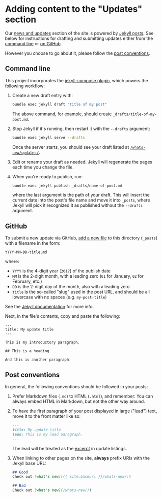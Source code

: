 # Adding content to the "Updates" section

Our [news and updates] section of the site is powered by [Jekyll posts]. See below for instructions for drafting and submitting updates either from the [command line](#command-line) or [on GitHub](#github).

However you choose to go about it, please follow the [post conventions](#post-conventions).

## Command line

This project incorporates the [jekyll-compose plugin][jekyll-compose],
which powers the following workflow:

1. Create a new draft entry with:

    ```sh
    bundle exec jekyll draft "title of my post"
    ```

    The above command, for example, should create `_drafts/title-of-my-post.md`.

1. Stop Jekyll if it's running, then restart it with the `--drafts` argument:

    ```sh
    bundle exec jekyll serve --drafts
    ```

    Once the server starts, you should see your draft listed at [`/whats-new/updates/`](http://localhost:4000/whats-new/updates/). 

1. Edit or rename your draft as needed. Jekyll will regenerate the pages each time you change the file.

1. When you're ready to publish, run:

    ```sh
    bundle exec jekyll publish _drafts/name-of-post.md
    ```

    where the last argument is the path of your draft. This will insert the current date into the post's file name and move it into `_posts`, where Jekyll will pick it recognized it as published without the `--drafts` argument.


## GitHub

To submit a new update via GitHub, [add a new file] to this directory (`_posts`) with a filename in the form:

```
YYYY-MM-DD-title.md
```

where:

- `YYYY` is the 4-digit year (`2017`) of the publish date
- `MM` is the 2-digit month, with a leading zero (`01` for January, `02` for February, etc.)
- `DD` is the 2-digit day of the month, also with a leading zero
- `title` is the so-called "slug" used in the post URL, and should be all lowercase with no spaces (e.g. `my-post-title`)

See the [Jekyll documentation](https://jekyllrb.com/docs/posts/#creating-post-files) for more info.

Next, in the file's contents, copy and paste the following:

```
---
title: My update title
---

This is my introductory paragraph.

## This is a heading

And this is another paragraph.
```

## Post conventions

In general, the following conventions should be followed in your posts:

1. Prefer Markdown files (`.md`) to HTML (`.html`), and remember: You can always embed HTML in Markdown, but not the other way around.

1. To have the first paragraph of your post displayed in large ("lead") text, move it to the front matter like so:

    ```md
    ---
    title: My update title
    lead: This is my lead paragraph.
    ---
    ```

    The lead will be treated as the [excerpt] in update listings.

1. When linking to other pages on the site, **always** prefix URIs with the Jekyll base URL:

    ```md
    ## Good
    Check out [what's new]({{ site.baseurl }}/whats-new/)!

    ## Bad
    Check out [what's new](/whats-new/)!
    ```

[Jekyll posts]: https://jekyllrb.com/docs/posts/
[add a new file]: https://github.com/uswds/uswds-site/new/develop/_posts?filename=YYYY-MM-DD-post-title.md
[excerpt]: https://jekyllrb.com/docs/posts/#post-excerpts
[front matter]: https://jekyllrb.com/docs/frontmatter/
[jekyll-compose]: https://github.com/jekyll/jekyll-compose#readme
[news and updates]: https://designsystem.digital.gov/whats-new/updates/
